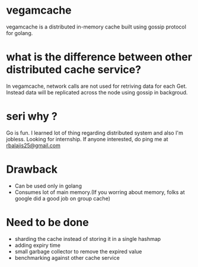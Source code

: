 # vegamcache 
vegamcache is a distributed in-memory cache built using gossip protocol for golang.

# what is the difference between other distributed cache service?
In vegamcache, network calls are not used for retriving data for each Get. Instead data will be replicated across the node using gossip in backgroud.

# seri why ?
Go is fun. I learned lot of thing regarding distributed system and also I'm jobless. Looking for internship. If anyone interested, do ping me at rbalajis25@gmail.com

# Drawback
- Can be used only in golang
- Consumes lot of main memory.(If you worring about memory, folks at google did a good job on group cache)
 
# Need to be done
- sharding the cache instead of storing it in a single hashmap
- adding expiry time
- small garbage collector to remove the expired value
- benchmarking against other cache service